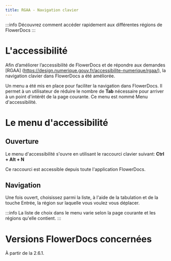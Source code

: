 ```yaml
---
title: RGAA - Navigation clavier
---
```


:::info 
Découvrez comment accéder rapidement aux différentes régions de FlowerDocs
:::

# L'accessibilité
Afin d’améliorer l’accessibilité de FlowerDocs et de répondre aux demandes [RGAA] (https://design.numerique.gouv.fr/accessibilite-numerique/rgaa/), la navigation clavier dans FlowerDocs a été améliorée.

Un menu a été mis en place pour faciliter la navigation dans FlowerDocs. Il permet à un utilisateur de réduire le nombre de **Tab** nécessaire pour arriver à un point d'intérêt de la page courante. Ce menu est nommé Menu d'accessibilité.

# Le menu d'accessibilité

## Ouverture
Le menu d'accessibilité s'ouvre en utilisant le raccourci clavier suivant: **Ctrl + Alt + N**

Ce raccourci est accessible depuis toute l'application FlowerDocs.

## Navigation
Une fois ouvert, choisissez parmi la liste, à l'aide de la tabulation et de la touche Entrée, la région sur laquelle vous voulez vous déplacer.

:::info 
La liste de choix dans le menu varie selon la page courante et les régions qu'elle contient. 
:::

# Versions FlowerDocs concernées

À partir de la 2.6.1.